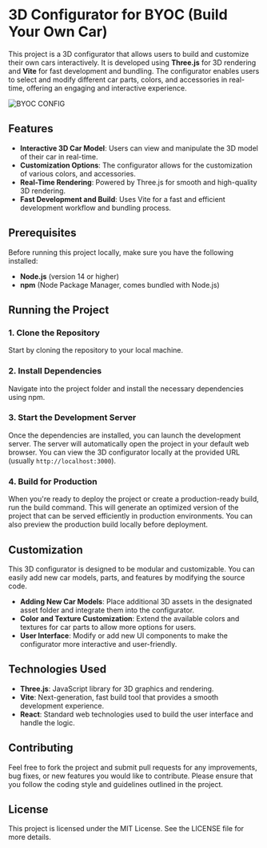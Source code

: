 # 3D Configurator for BYOC (Build Your Own Car)

This project is a 3D configurator that allows users to build and customize their own cars interactively. It is developed using **Three.js** for 3D rendering and **Vite** for fast development and bundling. The configurator enables users to select and modify different car parts, colors, and accessories in real-time, offering an engaging and interactive experience.

![BYOC CONFIG]((https://github.com/pseudo0244/byoc_config/blob/main/main_img.png))

## Features

- **Interactive 3D Car Model**: Users can view and manipulate the 3D model of their car in real-time.
- **Customization Options**: The configurator allows for the customization of various colors, and accessories.
- **Real-Time Rendering**: Powered by Three.js for smooth and high-quality 3D rendering.
- **Fast Development and Build**: Uses Vite for a fast and efficient development workflow and bundling process.

## Prerequisites

Before running this project locally, make sure you have the following installed:

- **Node.js** (version 14 or higher)
- **npm** (Node Package Manager, comes bundled with Node.js)

## Running the Project

### 1. Clone the Repository

Start by cloning the repository to your local machine.

### 2. Install Dependencies

Navigate into the project folder and install the necessary dependencies using npm.

### 3. Start the Development Server

Once the dependencies are installed, you can launch the development server. The server will automatically open the project in your default web browser. You can view the 3D configurator locally at the provided URL (usually `http://localhost:3000`).

### 4. Build for Production

When you're ready to deploy the project or create a production-ready build, run the build command. This will generate an optimized version of the project that can be served efficiently in production environments. You can also preview the production build locally before deployment.

## Customization

This 3D configurator is designed to be modular and customizable. You can easily add new car models, parts, and features by modifying the source code.

- **Adding New Car Models**: Place additional 3D assets in the designated asset folder and integrate them into the configurator.
- **Color and Texture Customization**: Extend the available colors and textures for car parts to allow more options for users.
- **User Interface**: Modify or add new UI components to make the configurator more interactive and user-friendly.

## Technologies Used

- **Three.js**: JavaScript library for 3D graphics and rendering.
- **Vite**: Next-generation, fast build tool that provides a smooth development experience.
- **React**: Standard web technologies used to build the user interface and handle the logic.

## Contributing

Feel free to fork the project and submit pull requests for any improvements, bug fixes, or new features you would like to contribute. Please ensure that you follow the coding style and guidelines outlined in the project.

## License

This project is licensed under the MIT License. See the LICENSE file for more details.
